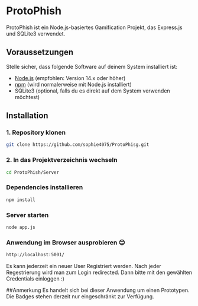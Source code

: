 # ProtoPhish

ProtoPhish ist ein Node.js-basiertes Gamification Projekt, das Express.js und SQLite3 verwendet.
## Voraussetzungen
Stelle sicher, dass folgende Software auf deinem System installiert ist:

- [Node.js](https://nodejs.org/) (empfohlen: Version 14.x oder höher)
- [npm](https://www.npmjs.com/) (wird normalerweise mit Node.js installiert)
- SQLite3 (optional, falls du es direkt auf dem System verwenden möchtest)

## Installation

### 1. Repository klonen
```bash
git clone https://github.com/sophie4075/ProtoPhisg.git
```

### 2. In das Projektverzeichnis wechseln
```bash
cd ProtoPhish/Server
```

### Dependencies installieren
```bash
npm install
```

### Server starten
```bash
node app.js
```
### Anwendung im Browser ausprobieren 😊
```bash
http://localhost:5001/
```

Es kann jederzeit ein neuer User Registriert werden. Nach jeder Regestrierung wird man zum Login redirected. Dann bitte mit den gewählten Credentials einloggen :)


##Anmerkung
Es handelt sich bei dieser Anwendung um einen Prototypen. Die Badges stehen derzeit nur eingeschränkt zur Verfügung. 

